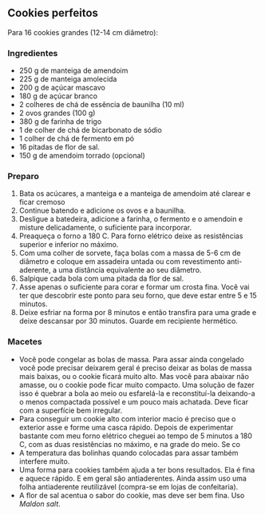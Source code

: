 ## Cookies perfeitos

Para 16 cookies grandes (12-14 cm diâmetro):

### Ingredientes

* 250 g de manteiga de amendoim
* 225 g de manteiga amolecida
* 200 g de açúcar mascavo
* 180 g de açúcar branco
* 2 colheres de chá de essência de baunilha (10 ml)
* 2 ovos grandes (100 g)
* 380 g de farinha de trigo
* 1 de colher de chá de bicarbonato de sódio
* 1 colher de chá de fermento em pó
* 16 pitadas de flor de sal.
* 150 g de amendoim torrado (opcional)


### Preparo

1. Bata os acúcares, a manteiga e a manteiga de amendoim até clarear e ficar cremoso
2. Continue batendo e adicione os ovos e a baunilha.
3. Desligue a batedeira, adicione a farinha, o fermento e o amendoin e
   misture delicadamente, o suficiente para incorporar.
7. Preaqueça o forno a 180 C. Para forno elétrico deixe
   as resistências superior e inferior no máximo.
4. Com uma colher de sorvete, faça bolas com a massa de 5-6 cm de
   diâmetro e coloque em assadeira untada ou com revestimento
   anti-aderente, a uma
   distância equivalente ao seu diâmetro.
5. Salpique cada bola com uma pitada da flor de sal.
6. Asse apenas o suficiente para corar e formar um crosta fina. 
	Você vai ter que descobrir este ponto para seu forno, que deve estar
    entre 5 e 15 minutos.
7. Deixe esfriar na forma por 8 minutos e então transfira para uma
    grade e deixe descansar por 30 minutos. Guarde em recipiente hermético.


### Macetes

* Você pode congelar as bolas de massa. Para assar ainda congelado você pode
  precisar deixarem geral é preciso deixar as bolas de massa mais
  baixas, ou o cookie ficará muito alto. Mas você para abaixar não
  amasse, ou o cookie pode ficar muito compacto. 
  Uma solução de fazer isso é quebrar 
  a bola ao meio ou
  esfarelá-la e reconstituí-la deixando-a o menos compactada possível e
  um pouco mais achatada. Deve ficar com a superfície bem irregular.
* Para conseguir um cookie alto com interior macio é preciso que o
  exterior asse e forme uma casca rápido. Depois de experimentar
  bastante com meu forno elétrico cheguei ao tempo de 5 minutos a 180 C, com 
  as duas resistências no máximo, e na grade do meio. Se co
* A temperatura das bolinhas quando colocadas para assar também
    interfere muito.
* Uma forma para cookies também ajuda a ter bons resultados. Ela é
  fina e aquece rápido. E em geral são antiaderentes. Ainda assim uso
  uma folha antiaderente reutilizável (compra-se em lojas de
  confeitaria).
* A flor de sal acentua o sabor do cookie, mas deve ser bem fina. Uso *Maldon salt*. 


  
